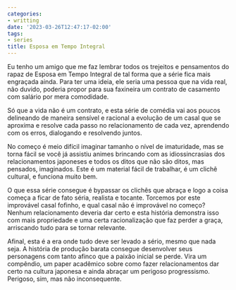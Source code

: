 ```yaml
---
categories:
- writting
date: '2023-03-26T12:47:17-02:00'
tags:
- series
title: Esposa em Tempo Integral
---
```


Eu tenho um amigo que me faz lembrar todos os trejeitos e pensamentos do rapaz de Esposa em Tempo Integral de tal forma que a série fica mais engraçada ainda. Para ter uma ideia, ele seria uma pessoa que na vida real, não duvido, poderia propor para sua faxineira um contrato de casamento com salário por mera comodidade.

Só que a vida não é um contrato, e esta série de comédia vai aos poucos delineando de maneira sensível e racional a evolução de um casal que se aproxima e resolve cada passo no relacionamento de cada vez, aprendendo com os erros, dialogando e resolvendo juntos.

No começo é meio difícil imaginar tamanho o nível de imaturidade, mas se torna fácil se você já assistiu animes brincando com as idiossincrasias dos relacionamentos japoneses e todos os ditos que não são ditos, mas pensados, imaginados. Este é um material fácil de trabalhar, é um clichê cultural, e funciona muito bem.

O que essa série consegue é bypassar os clichês que abraça e logo a coisa começa a ficar de fato séria, realista e tocante. Torcemos por este improvável casal fofinho, e qual casal não é improvável no começo? Nenhum relacionamento deveria dar certo e esta história demonstra isso com mais propriedade e uma certa racionalização que faz perder a graça, arriscando tudo para se tornar relevante.

Afinal, esta é a era onde tudo deve ser levado a sério, mesmo que nada seja. A história de produção barata consegue desenvolver seus personagens com tanto afinco que a paixão inicial se perde. Vira um compêndio, um paper acadêmico sobre como fazer relacionamentos dar certo na cultura japonesa e ainda abraçar um perigoso progressismo. Perigoso, sim, mas não inconsequente.

